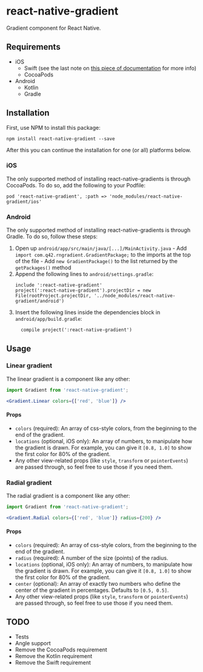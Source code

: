 # react-native-gradient

Gradient component for React Native.

## Requirements

- iOS
	- Swift (see the last note on [this piece of documentation](https://facebook.github.io/react-native/docs/native-modules-ios#exporting-swift) for more info)
	- CocoaPods
- Android
	- Kotlin
	- Gradle

## Installation

First, use NPM to install this package:

```
npm install react-native-gradient --save
```

After this you can continue the installation for one (or all) platforms below.

### iOS

The only supported method of installing react-native-gradients is through CocoaPods. To do so, add the following to your Podfile:

```
pod 'react-native-gradient', :path => 'node_modules/react-native-gradient/ios'
```

### Android

The only supported method of installing react-native-gradients is through Gradle. To do so, follow these steps:

1. Open up `android/app/src/main/java/[...]/MainActivity.java`
		- Add `import com.q42.rngradient.GradientPackage;` to the imports at the top of the file
		- Add `new GradientPackage()` to the list returned by the `getPackages()` method
2. Append the following lines to `android/settings.gradle`:
  	```
  	include ':react-native-gradient'
  	project(':react-native-gradient').projectDir = new File(rootProject.projectDir, '../node_modules/react-native-gradient/android')
  	```
3. Insert the following lines inside the dependencies block in `android/app/build.gradle`:
  	```
      compile project(':react-native-gradient')
  	```

## Usage

### Linear gradient

The linear gradient is a component like any other:

```jsx
import Gradient from 'react-native-gradient';

<Gradient.Linear colors={['red', 'blue']} />
```

#### Props

- `colors` (required): An array of css-style colors, from the beginning to the end of the gradient.
- `locations` (optional, iOS only): An array of numbers, to manipulate how the gradient is drawn. For example, you can give it `[0.8, 1.0]` to show the first color for 80% of the gradient.
- Any other view-related props (like `style`, `transform` or `pointerEvents`) are passed through, so feel free to use those if you need them.

### Radial gradient

The radial gradient is a component like any other:

```jsx
import Gradient from 'react-native-gradient';

<Gradient.Radial colors={['red', 'blue']} radius={200} />
```

#### Props

- `colors` (required): An array of css-style colors, from the beginning to the end of the gradient.
- `radius` (required): A number of the size (points) of the radius.
- `locations` (optional, iOS only): An array of numbers, to manipulate how the gradient is drawn. For example, you can give it `[0.8, 1.0]` to show the first color for 80% of the gradient.
- `center` (optional): An array of exactly two numbers who define the center of the gradient in percentages. Defaults to `[0.5, 0.5]`.
- Any other view-related props (like `style`, `transform` or `pointerEvents`) are passed through, so feel free to use those if you need them.

## TODO

- Tests
- Angle support
- Remove the CocoaPods requirement
- Remove the Kotlin requirement
- Remove the Swift requirement
